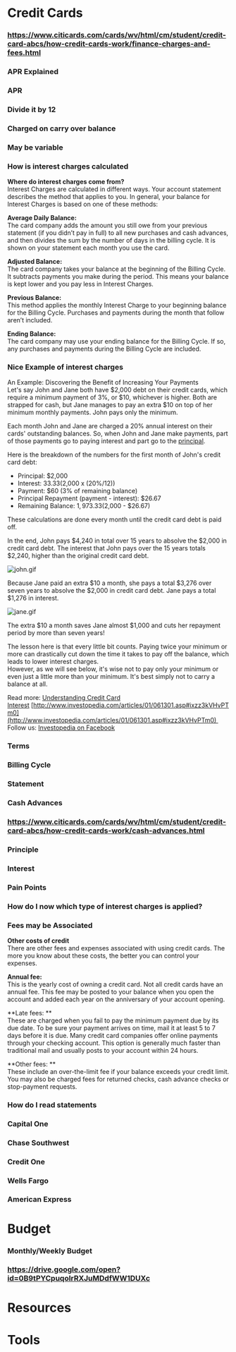 # Credit Cards
### https://www.citicards.com/cards/wv/html/cm/student/credit-card-abcs/how-credit-cards-work/finance-charges-and-fees.html
### APR Explained
### APR
### Divide it by 12
### Charged on carry over balance
### May be variable
### How is interest charges calculated
**Where do interest charges come from?**  
Interest Charges are calculated in different ways. Your account statement describes the method that applies to you. In general, your balance for Interest Charges is based on one of these methods:

**Average Daily Balance:**   
The card company adds the amount you still owe from your previous statement (if you didn’t pay in full) to all new purchases and cash advances, and then divides the sum by the number of days in the billing cycle. It is shown on your statement each month you use the card.

**Adjusted Balance:**   
The card company takes your balance at the beginning of the Billing Cycle. It subtracts payments you make during the period. This means your balance is kept lower and you pay less in Interest Charges.

**Previous Balance:**   
This method applies the monthly Interest Charge to your beginning balance for the Billing Cycle. Purchases and payments during the month that follow aren’t included.

**Ending Balance:**   
The card company may use your ending balance for the Billing Cycle. If so, any purchases and payments during the Billing Cycle are included.
### Nice Example of interest charges
An Example: Discovering the Benefit of Increasing Your Payments  
Let\'s say John and Jane both have $2,000 debt on their credit cards, which require a minimum payment of 3%, or $10, whichever is higher. Both are strapped for cash, but Jane manages to pay an extra $10 on top of her minimum monthly payments. John pays only the minimum.

Each month John and Jane are charged a 20% annual interest on their cards\' outstanding balances. So, when John and Jane make payments, part of those payments go to paying interest and part go to the [principal](http://www.investopedia.com/terms/p/principal.asp).

Here is the breakdown of the numbers for the first month of John\'s credit card debt:

*   Principal: $2,000
*   Interest: $33.33 ($2,000 x (20%/12))
*   Payment: $60 (3% of remaining balance)
*   Principal Repayment (payment - interest): $26.67
*   Remaining Balance: $1,973.33 ($2,000 - $26.67)

These calculations are done every month until the credit card debt is paid off.

In the end, John pays $4,240 in total over 15 years to absolve the $2,000 in credit card debt. The interest that John pays over the 15 years totals $2,240, higher than the original credit card debt.







![john.gif](http://i.investopedia.com/inv/articles/site/john.gif)







Because Jane paid an extra $10 a month, she pays a total $3,276 over seven years to absolve the $2,000 in credit card debt. Jane pays a total $1,276 in interest.







![jane.gif](http://i.investopedia.com/inv/articles/site/jane.gif)







The extra $10 a month saves Jane almost $1,000 and cuts her repayment period by more than seven years!

The lesson here is that every little bit counts. Paying twice your minimum or more can drastically cut down the time it takes to pay off the balance, which leads to lower interest charges.  
However, as we will see below, it\'s wise not to pay only your minimum or even just a little more than your minimum. It\'s best simply not to carry a balance at all.

  

Read more: [Understanding Credit Card Interest](http://www.investopedia.com/articles/01/061301.asp#ixzz3kVHvPTm0) [http://www.investopedia.com/articles/01/061301.asp#ixzz3kVHvPTm0](http://www.investopedia.com/articles/01/061301.asp#ixzz3kVHvPTm0)   
Follow us: [Investopedia on Facebook](http://ec.tynt.com/b/rf?id=arwjQmCEqr4l6Cadbi-bnq&u=Investopedia)
### Terms
### Billing Cycle
### Statement
### Cash Advances
### https://www.citicards.com/cards/wv/html/cm/student/credit-card-abcs/how-credit-cards-work/cash-advances.html
### Principle
### Interest
### Pain Points
### How do I now which type of interest charges is applied?
### Fees may be Associated
**Other costs of credit**  
There are other fees and expenses associated with using credit cards. The more you know about these costs, the better you can control your expenses.

**Annual fee:**   
This is the yearly cost of owning a credit card. Not all credit cards have an annual fee. This fee may be posted to your balance when you open the account and added each year on the anniversary of your account opening.

**Late fees: **  
These are charged when you fail to pay the minimum payment due by its due date. To be sure your payment arrives on time, mail it at least 5 to 7 days before it is due. Many credit card companies offer online payments through your checking account. This option is generally much faster than traditional mail and usually posts to your account within 24 hours.

**Other fees: **  
These include an over-the-limit fee if your balance exceeds your credit limit. You may also be charged fees for returned checks, cash advance checks or stop-payment requests.
### How do I read statements
### Capital One
### Chase Southwest
### Credit One
### Wells Fargo
### American Express
# Budget
### Monthly/Weekly Budget
### https://drive.google.com/open?id=0B9tPYCpuqoIrRXJuMDdfWW1DUXc
# Resources
# Tools
